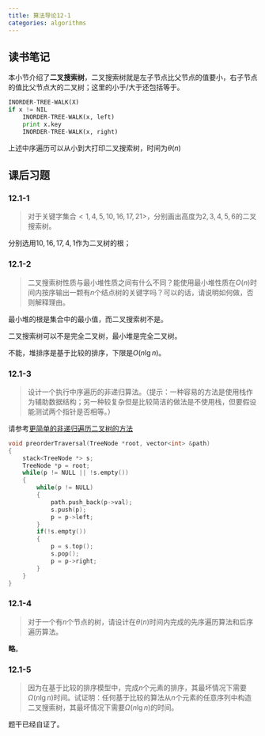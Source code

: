 ```yaml
---
title: 算法导论12-1
categories: algorithms
---
```


## 读书笔记

本小节介绍了**二叉搜索树**，二叉搜索树就是左子节点比父节点的值要小，右子节点的值比父节点大的二叉树；这里的小于/大于还包括等于。

```python
INORDER-TREE-WALK(X)
if x != NIL
	INORDER-TREE-WALK(x, left)
	print x.key
	INORDER-TREE-WALK(x, right)
```

上述中序遍历可以从小到大打印二叉搜索树，时间为$\theta(n)$

## 课后习题

### 12.1-1

> 对于关键字集合$<1,4,5,10,16,17,21>$，分别画出高度为$2,3,4,5,6$的二叉搜索树。

分别选用$10,16,17,4,1$作为二叉树的根；

### 12.1-2

> 二叉搜索树性质与最小堆性质之间有什么不同？能使用最小堆性质在$O(n)$时间内按序输出一颗有$n$个结点树的关键字吗？可以的话，请说明如何做，否则解释理由。

最小堆的根是集合中的最小值，而二叉搜索树不是。

二叉搜索树可以不是完全二叉树，最小堆是完全二叉树。

不能，堆排序是基于比较的排序，下限是$O(n\lg{n})$。

### 12.1-3

> 设计一个执行中序遍历的非递归算法。（提示：一种容易的方法是使用栈作为辅助数据结构；另一种较复杂但是比较简洁的做法是不使用栈，但要假设能测试两个指针是否相等。）

请参考[更简单的非递归遍历二叉树的方法](https://www.jianshu.com/p/49c8cfd07410)

```c++
void preorderTraversal(TreeNode *root, vector<int> &path)
{
    stack<TreeNode *> s;
    TreeNode *p = root;
    while(p != NULL || !s.empty())
    {
        while(p != NULL)
        {
            path.push_back(p->val);
            s.push(p);
            p = p->left;
        }
        if(!s.empty())
        {
            p = s.top();
            s.pop();
            p = p->right;
        }
    }
}
```

### 12.1-4

> 对于一个有$n$个节点的树，请设计在$\theta(n)$时间内完成的先序遍历算法和后序遍历算法。

**略**。

### 12.1-5

> 因为在基于比较的排序模型中，完成$n$个元素的排序，其最坏情况下需要$\Omega(n\lg{n})$时间。试证明：任何基于比较的算法从$n$个元素的任意序列中构造二叉搜索树，其最坏情况下需要$\Omega(n\lg{n})$的时间。

题干已经自证了。